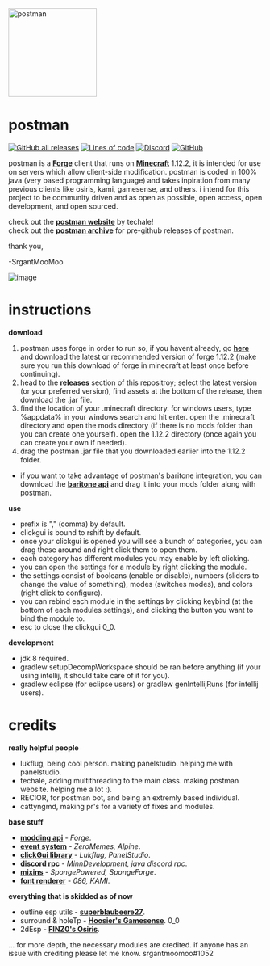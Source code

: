 <img src="https://user-images.githubusercontent.com/69589624/132962368-25885f65-740e-4955-9b31-4a1cb899b660.png" alt="postman" width="175"/>

# postman

[![GitHub all releases](https://img.shields.io/github/downloads/moomooooo/postman/total?color=79C1FF&style=flat-square)](https://github.com/moomooooo/postman/releases)
[![Lines of code](https://img.shields.io/tokei/lines/github/moomooooo/postman?color=79C1FF&style=flat-square)](https://github.com/moomooooo/postman/tree/master/src/main/java/me/srgantmoomoo)
[![Discord](https://img.shields.io/discord/760964236779716648?color=79C1FF&label=discord&style=flat-square)](https://discord.gg/Jd8EmEuhb5)
[![GitHub](https://img.shields.io/github/license/moomooooo/postman?color=79C1FF&style=flat-square)](https://github.com/moomooooo/postman/blob/master/LICENSE)

postman is a [**Forge**](https://files.minecraftforge.net/net/minecraftforge/forge/) client that runs on [**Minecraft**](https://minecraft.net) 1.12.2, it is intended for use on servers which allow client-side modification. postman is coded in 100% java (very based programming language) and takes inpiration from many previous clients like osiris, kami, gamesense, and others. i intend for this project to be community driven and as open as possible, open access, open development, and open sourced.
<br>

check out the [**postman website**](https://techale.github.io/postman-website/) by techale! <br>
check out the [**postman archive**](https://github.com/moomooooo/postman-archive) for pre-github releases of postman.

thank you,

-SrgantMooMoo

![image](https://user-images.githubusercontent.com/69589624/129431288-d6a1c2db-7a68-488d-b885-901b86ca02f7.png)

# instructions
**download**
1. postman uses forge in order to run so, if you havent already, go [**here**](http://files.minecraftforge.net/maven/net/minecraftforge/forge/index_1.12.2.html) and download the latest or recommended version of forge 1.12.2 (make sure you run this download of forge in minecraft at least once before continuing). <br />
2. head to the [**releases**](https://github.com/srgantmoomoo/postman/releases) section of this repositroy; select the latest version (or your preferred version), find assets at the bottom of the release, then download the .jar file. <br />
3. find the location of your .minecraft directory. for windows users, type %appdata% in your windows search and hit enter. open the .minecraft directory and open the mods directory (if there is no mods folder than you can create one yourself). open the 1.12.2 directory (once again you can create your own if needed).
5. drag the postman .jar file that you downloaded earlier into the 1.12.2 folder. <br />
- if you want to take advantage of postman's baritone integration, you can download the [**baritone api**](https://github.com/cabaletta/baritone/releases/download/v1.2.14/baritone-api-forge-1.2.14.jar) and drag it into your mods folder along with postman.

**use**
- prefix is "," (comma) by default.
- clickgui is bound to rshift by default.
- once your clickgui is opened you will see a bunch of categories, you can drag these around and right click them to open them.
- each category has different modules you may enable by left clicking.
- you can open the settings for a module by right clicking the module. 
- the settings consist of booleans (enable or disable), numbers (sliders to change the value of something), modes (switches modes), and colors (right click to configure). 
- you can rebind each module in the settings by clicking keybind (at the bottom of each modules settings), and clicking the button you want to bind the module to.
- esc to close the clickgui 0_0.

**development**
- jdk 8 required.
- gradlew setupDecompWorkspace should be ran before anything (if your using intellij, it should take care of it for you).
- gradlew eclipse (for eclipse users) or gradlew genIntellijRuns (for intellij users).

# credits
**really helpful people**
- lukflug, being cool person. making panelstudio. helping me with panelstudio.
- techale, adding multithreading to the main class. making postman website. helping me a lot :).
- RECIOR, for postman bot, and being an extremly based individual. <br>
- cattyngmd, making pr's for a variety of fixes and modules. <br>

<!--
**contributors**
- cattyngmd, 
- mwahaha9, fixing the spelling in an onDisable method in autoGap.
- jacobtread, giving proper credits to the MinnDevelopment java discord rpc.
-->
**base stuff**
- [**modding api**](http://files.minecraftforge.net) - *Forge*.
- [**event system**](https://github.com/ZeroMemes/Alpine) - *ZeroMemes, Alpine*.
- [**clickGui library**](https://github.com/lukflug/PanelStudio/tree/main) - *Lukflug, PanelStudio*.
- [**discord rpc**](https://github.com/MinnDevelopment/java-discord-rpc) - *MinnDevelopment, java discord rpc*.
- [**mixins**](https://www.spongepowered.org/downloads/spongeforge/stable/1.12.2) - *SpongePowered, SpongeForge*.
- [**font renderer**](https://github.com/zeroeightysix/KAMI) - *086, KAMI*.

**everything that is skidded as of now**
- outline esp utils - [**superblaubeere27**](https://www.youtube.com/channel/UCtRhisaTkICo72ZI8Z2yWNg).
- surround & holeTp - [**Hoosier's Gamesense**](https://github.com/IUDevman/gamesense-client). 0_0
- 2dEsp - [**FINZ0's Osiris**](https://github.com/epicfacethe3rd/Osiris).

... for more depth, the necessary modules are credited. if anyone has an issue with crediting please let me know. srgantmoomoo#1052
